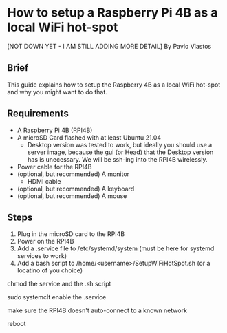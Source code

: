 # How to setup a Raspberry Pi 4B as a local WiFi hot-spot
[NOT DOWN YET - I AM STILL ADDING MORE DETAIL] By Pavlo Vlastos

## Brief
This guide explains how to setup the Raspberry 4B as a local WiFi hot-spot and why you might want to do that.

## Requirements
* A Raspberry Pi 4B (RPI4B)
* A microSD Card flashed with at least Ubuntu 21.04
    * Desktop version was tested to work, but ideally you should use a server image, because the gui (or Head) that the Desktop version has is unecessary. We will be ssh-ing into the RPI4B wirelessly. 
* Power cable for the RPI4B
* (optional, but recommended) A monitor
    * HDMI cable 
* (optional, but recommended) A keyboard
* (optional, but recommended) A mouse

## Steps
1. Plug in the microSD card to the RPI4B
2. Power on the RPI4B
3. Add a .service file to /etc/systemd/system (must be here for systemd services to work)
4. Add a bash script to /home/\<username>/SetupWiFiHotSpot.sh (or a locatino of you choice)

chmod the service and the .sh script

sudo systemclt enable the .service

make sure the RPI4B doesn't auto-connect to a known network

reboot